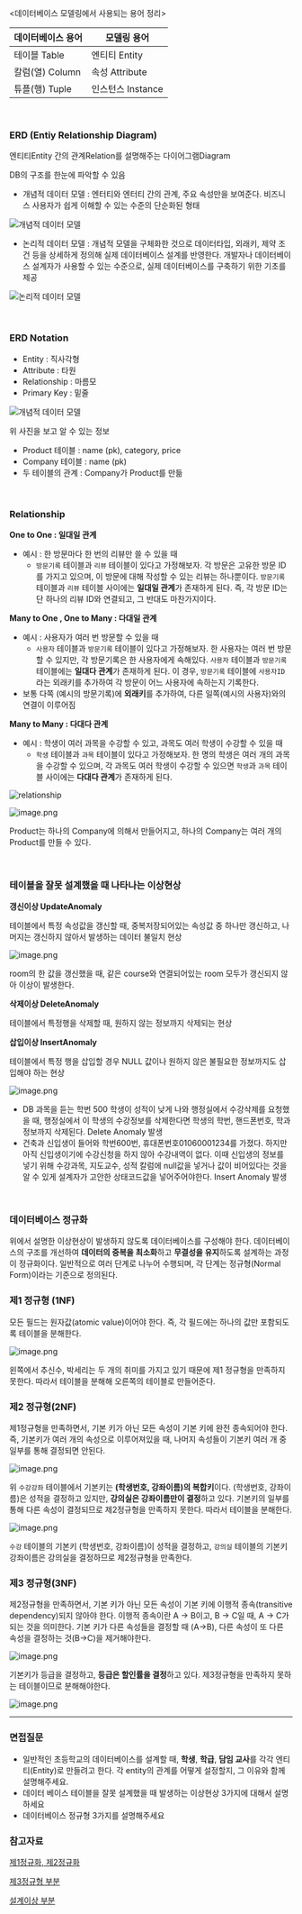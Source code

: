 <데이터베이스 모델링에서 사용되는 용어 정리>

| 데이터베이스 용어 | 모델링 용어 |
| --- | --- |
| 테이블 Table | 엔티티 Entity |
| 칼럼(열) Column | 속성 Attribute |
| 튜플(행) Tuple | 인스턴스 Instance |

<br>

### ERD (Entiy Relationship Diagram)

엔티티Entity 간의 관계Relation를 설명해주는 다이어그램Diagram

DB의 구조를 한눈에 파악할 수 있음

- 개념적 데이터 모델 : 엔터티와 엔터티 간의 관계, 주요 속성만을 보여준다. 비즈니스 사용자가 쉽게 이해할 수 있는 수준의 단순화된 형태
    
![개념적 데이터 모델](./img/database_entity_relationship_diagram.png)
    
    
- 논리적 데이터 모델 : 개념적 모델을 구체화한 것으로 데이터타입, 외래키, 제약 조건 등을 상세하게 정의해 실제 데이터베이스 설계를 반영한다. 개발자나 데이터베이스 설계자가 사용할 수 있는 수준으로, 실제 데이터베이스를 구축하기 위한 기초를 제공

![논리적 데이터 모델](./img/database_erd_logical.png)


<br>

### ERD Notation

- Entity : 직사각형
- Attribute  : 타원
- Relationship : 마름모
- Primary Key : 밑줄

![개념적 데이터 모델](./img/database_entity_relationship_diagram.png)

위 사진을 보고 알 수 있는 정보

- Product 테이블 : name (pk), category, price
- Company 테이블 : name (pk)
- 두 테이블의 관계 : Company가 Product를 만듦

<br>

### Relationship

**One to One : 일대일 관계**

- 예시 : 한 방문마다 한 번의 리뷰만 쓸 수 있을 때
    - `방문기록` 테이블과 `리뷰` 테이블이 있다고 가정해보자. 각 방문은 고유한 방문 ID를 가지고 있으며, 이 방문에 대해 작성할 수 있는 리뷰는 하나뿐이다. `방문기록` 테이블과 `리뷰` 테이블 사이에는 **일대일 관계**가 존재하게 된다. 즉, 각 방문 ID는 단 하나의 리뷰 ID와 연결되고, 그 반대도 마찬가지이다.

**Many to One , One to Many : 다대일 관계**

- 예시 : 사용자가 여러 번 방문할 수 있을 때
    - `사용자` 테이블과 `방문기록` 테이블이 있다고 가정해보자. 한 사용자는 여러 번 방문할 수 있지만, 각 방문기록은 한 사용자에게 속해있다.  `사용자` 테이블과 `방문기록` 테이블에는 **일대다 관계**가 존재하게 된다.  이 경우, `방문기록` 테이블에 `사용자ID` 라는 외래키를 추가하여 각 방문이 어느 사용자에 속하는지 기록한다.
- 보통 다쪽 (예시의 방문기록)에 **외래키**를 추가하여, 다른 일쪽(예시의 사용자)와의 연결이 이루어짐

**Many to Many : 다대다 관계**

- 예시 : 학생이 여러 과목을 수강할 수 있고, 과목도 여러 학생이 수강할 수 있을 때
    - `학생` 테이블과 `과목` 테이블이 있다고 가정해보자. 한 명의 학생은 여러 개의 과목을 수강할 수 있으며, 각 과목도 여러 학생이 수강할 수 있으면 `학생`과 `과목` 테이블 사이에는 **다대다 관계**가 존재하게 된다.

![relationship](./img/database_relationship_types.png)

![image.png](./img/database_many_to_one.png)

Product는 하나의 Company에 의해서 만들어지고, 하나의 Company는 여러 개의 Product를 만들 수 있다. 

<br>

### 테이블을 잘못 설계했을 때 나타나는 이상현상

**갱신이상 UpdateAnomaly**

테이블에서 특정 속성값을 갱신할 때, 중복저장되어있는 속성값 중 하나만 갱신하고, 나머지는 갱신하지 않아서 발생하는 데이터 불일치 현상

![image.png](./img/database_update_anomaly.png)

room의 한 값을 갱신했을 때, 같은 course와 연결되어있는 room 모두가 갱신되지 않아 이상이 발생한다. 

**삭제이상 DeleteAnomaly**

테이블에서 특정행을 삭제할 때, 원하지 않는 정보까지 삭제되는 현상

**삽입이상 InsertAnomaly**

테이블에서 특정 행을 삽입할 경우 NULL 값이나 원하지 않은 불필요한 정보까지도 삽입해야 하는 현상

![image.png](./img/database_delete_insert_anomaly.png)

- DB 과목을 듣는 학번 500 학생이 성적이 낮게 나와 행정실에서 수강삭제를 요청했을 때, 행정실에서 이 학생의 수강정보를 삭제한다면 학생의 학번, 핸드폰번호, 학과 정보까지 삭제된다. Delete Anomaly 발생
- 건축과 신입생이 들어와 학번600번, 휴대폰번호01060001234를 가졌다. 하지만 아직 신입생이기에 수강신청을 하지 않아 수강내역이 없다. 이때 신입생의 정보를 넣기 위해 수강과목, 지도교수, 성적 칼럼에 null값을 넣거나 값이 비어있다는 것을 알 수 있게 설계자가 고안한 상태코드값을 넣어주어야한다.  Insert Anomaly 발생

<br>

### 데이터베이스 정규화

위에서 설명한 이상현상이 발생하지 않도록 데이터베이스를 구성해야 한다. 데이터베이스의 구조를 개선하여 **데이터의 중복을 최소화**하고 **무결성을 유지**하도록 설계하는 과정이 정규화이다. 일반적으로 여러 단계로 나누어 수행되며, 각 단계는 정규형(Normal Form)이라는 기준으로 정의된다. 

### 제1 정규형 (1NF)

모든 필드는 원자값(atomic value)이어야 한다. 즉, 각 필드에는 하나의 값만 포함되도록 테이블을 분해한다. 

![image.png](./img/database_first_normal_form.png)

왼쪽에서 추신수, 박세리는 두 개의 취미를 가지고 있기 때문에 제1 정규형을 만족하지 못한다. 따라서 테이블을 분해해 오른쪽의 테이블로 만들어준다. 

### 제2 정규형(2NF)

 제1정규형을 만족하면서, 기본 키가 아닌 모든 속성이 기본 키에 완전 종속되어야 한다. 즉, 기본키가 여러 개의 속성으로 이루어져있을 때, 나머지 속성들이 기본키 여러 개 중 일부를 통해 결정되면 안된다. 

![image.png](./img/database_second_normal_form_unsatisfied.png)

위 `수강강좌` 테이블에서 기본키는 **(학생번호, 강좌이름)의 복합키**이다. (학생번호, 강좌이름)은 성적을 결정하고 있지만, **강의실은 강좌이름만이 결정**하고 있다. 기본키의 일부를 통해 다른 속성이 결정되므로 제2정규형을 만족하지 못한다. 따라서 테이블을 분해한다. 

![image.png](./img/database_second_normal_form.png)

`수강` 테이블의 기본키 (학생번호, 강좌이름)이 성적을 결정하고, `강의실` 테이블의 기본키 강좌이름은 강의실을 결정하므로 제2정규형을 만족한다. 

### 제3 정규형(3NF)

 제2정규형을 만족하면서, 기본 키가 아닌 모든 속성이 기본 키에 이행적 종속(transitive dependency)되지 않아야 한다. 이행적 종속이란 A → B이고, B → C일 때, A → C가 되는 것을 의미한다. 기본 키가 다른 속성들을 결정할 때 (A→B), 다른 속성이 또 다른 속성을 결정하는 것(B→C)을 제거해야한다.

![image.png](./img/database_third_normal_form_unsatisfied.png)

기본키가 등급을 결정하고, **등급은 할인률을 결정**하고 있다. 제3정규형을 만족하지 못하는 테이블이므로 분해해야한다.

![image.png](./img/database_third_normal_form.png)

---

### 면접질문

- 일반적인 초등학교의 데이터베이스를 설계할 때, **학생**, **학급**, **담임 교사**를 각각 엔티티(Entity)로 만들려고 한다. 각 entity의 관계를 어떻게 설정할지, 그 이유와 함께 설명해주세요.
- 데이터 베이스 테이블을 잘못 설계했을 때 발생하는 이상현상 3가지에 대해서 설명하세요
- 데이터베이스 정규형 3가지를 설명해주세요

### 참고자료

[제1정규화, 제2정규화](https://mangkyu.tistory.com/110)

[제3정규형 부분](https://code-lab1.tistory.com/48)

[설계이상 부분](https://developer111.tistory.com/entry/%EC%8B%9C%EC%8A%A4%ED%85%9C-%ED%99%98%EA%B2%BD%EB%B3%80%EC%88%98%EC%99%80-%EC%82%AC%EC%9A%A9%EC%9E%90-%ED%99%98%EA%B2%BD%EB%B3%80%EC%88%98%EC%9D%98-%EC%B0%A8%EC%9D%B4)

